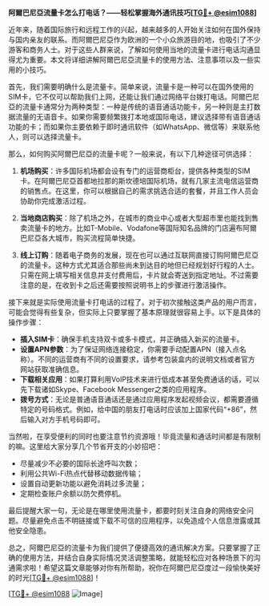 **阿爾巴尼亞流量卡怎么打电话？——轻松掌握海外通讯技巧[[TG💪+ @esim1088](https://t.me/s/esim1088)]**

近年来，随着国际旅行和远程工作的兴起，越来越多的人开始关注如何在国外保持与国内亲友的联系。而阿爾巴尼亞作为欧洲的一个小众旅游目的地，也吸引了不少游客和商务人士。对于这些人群来说，了解如何使用当地的流量卡进行电话沟通显得尤为重要。本文将详细讲解阿爾巴尼亞流量卡的使用方法、注意事项以及一些实用的小技巧。

首先，我们需要明确什么是流量卡。简单来说，流量卡是一种可以在国外使用的SIM卡，它不仅可以帮助我们上网，还能让我们通过网络平台拨打电话。阿爾巴尼亞的流量卡通常分为两种类型：一种是传统的语音通话功能卡，另一种则是主打数据流量的无语音卡。如果你需要频繁拨打本地或国际电话，建议选择带有语音通话功能的卡；而如果你主要依赖于即时通讯软件（如WhatsApp、微信等）来联系他人，则可以选择流量卡。

那么，如何购买阿爾巴尼亞的流量卡呢？一般来说，有以下几种途径可供选择：

1. **机场购买**：许多国际机场都会设有专门的运营商柜台，提供各种类型的SIM卡。在阿爾巴尼亞首都地拉那的斯坎德培国际机场，就有几家主流电信运营商的销售点。在这里，你可以根据自己的需求挑选合适的套餐，并且工作人员会协助你完成激活过程。

2. **当地商店购买**：除了机场之外，在城市的商业中心或者大型超市里也能找到售卖流量卡的地方。比如T-Mobile、Vodafone等国际知名品牌的门店遍布阿爾巴尼亞各大城市，购买流程简单快捷。

3. **线上订购**：随着电子商务的发展，现在也可以通过互联网直接订购阿爾巴尼亞的流量卡。这种方式尤其适合那些尚未到达目的地但已经规划好行程的人士。只需在网上填写相关信息并支付费用后，卡片就会寄送到指定地址。不过需要注意的是，在收到卡之后还需要按照说明书上的步骤进行激活操作。

接下来就是实际使用流量卡打电话的过程了。对于初次接触这类产品的用户而言，可能会觉得有些复杂，但实际上只要掌握了基本原理就很容易上手。以下是具体的操作步骤：

- **插入SIM卡**：确保手机支持双卡或多卡模式，并正确插入新买的流量卡。
- **设置APN参数**：为了保证网络连接稳定，你需要手动配置APN（接入点名称）。不同的运营商有不同的设置要求，请参考包装盒内的说明文档或者官方网站获取准确信息。
- **下载相关应用**：如果打算利用VoIP技术来进行低成本甚至免费通话的话，可以先下载诸如Skype、Facebook Messenger之类的应用程序。
- **拨号方式**：无论是普通语音通话还是通过应用程序发起视频会议，都需要遵循特定的号码格式。例如，给中国的朋友打电话时应该加上国家代码“+86”，然后输入对方手机号码即可。

当然啦，在享受便利的同时也要注意节约资源哦！毕竟流量和通话时间都是有限制的嘛。这里给大家分享几个节省开支的小妙招吧：

- 尽量减少不必要的国际长途呼叫次数；
- 利用公共Wi-Fi热点代替移动数据传输；
- 设置自动更新功能以避免消耗过多流量；
- 定期检查账户余额以防欠费停机。

最后提醒大家一句，无论是在哪里使用流量卡，都要时刻关注自身的网络安全问题。尽量避免点击不明链接或下载不可信的应用程序，以免造成个人信息泄露或其他安全隐患。

总之，阿爾巴尼亞的流量卡为我们提供了便捷高效的通讯解决方案。只要掌握了正确的使用方法，并结合自身实际情况灵活调整策略，就能轻松应对各种场景下的沟通需求啦！希望这篇文章能够对你有所帮助，祝你在阿爾巴尼亞度过一段愉快美好的时光[[TG💪+ @esim1088](https://t.me/s/esim1088)]！

[[TG💪+ @esim1088](https://t.me/s/esim1088) ![Image](https://i.postimg.cc/4NQfJmqS/Snipaste-2025-05-13-00-14-12.png)]